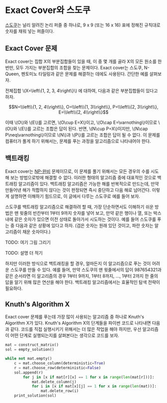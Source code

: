 
# Exact Cover와 스도쿠

[스도쿠](https://en.wikipedia.org/wiki/Sudoku)는 널리 알려진 논리 퍼즐 중 하나로, 9 x 9 (또는 16 x 16) 표에 정해진 규칙대로 숫자를 채워 넣는 퍼즐이다. 

## Exact Cover 문제

Exact cover는 집합 X의 부분집합들이 있을 때, 이 중 몇 개를 골라 X의 모든 원소를 한 번만, 모두 가지는 부분집합의 조합을 찾는 문제이다. Exact cover는 스도쿠, N-Queen, 펜토미노 타일링과 같은 문제를 해결하는 데에도 사용된다. 간단한 예를 살펴보자.

전체집합 \\(X=\\left\\{1, 2, 3, 4\\right\\}\\) 에 대하여, 다음과 같은 부분집합들이 있다고 하자.

$$N=\\left\\{1, 2, 4\\right\\}, O=\\left\\{1, 3\\right\\}, P=\\left\\{2, 3\\right\\}, E=\\left\\{2, 4\\right\\}$$

이때 \\(O\\)와 \\(E\\)를 고르면, \\(O\\cup E=X\\)이고, \\(O\\cap E=\\varnothing\\)이므로 \\(O\\)와 \\(E\\)를 고르는 조합은 답이 된다. 반면, \\(N\\cup P=X\\)이지만, \\(N\\cap P\\neq\\varnothing\\)이므로 \\(N\\)과 \\(P\\)를 고르는 조합은 답이 될 수 없다. 이 문제를 컴퓨터가 풀게 하기 위해서는, 문제를 푸는 과정을 알고리즘으로 나타내어야 한다.

## 백트래킹
Exact cover는 [NP-완비](https://en.wikipedia.org/wiki/Np-complete) 문제이므로, 이 문제를 풀기 위해서는 모든 경우의 수를 시도해 보는 방법으로밖에 해결할 수 없다. 이러한 형태의 알고리즘 중에 대표적인 것으로 백트래킹 알고리즘이 있다. 백트래킹 알고리즘은 가능한 해를 반복적으로 만드는데, 만약 만들어낸 해가 적합하지 않다는 것이 판정되면 즉시 중단하고 다음 해로 넘어간다. 이렇게 설명하면 이해하기 힘드므로, 이 글에서 다루는 스도쿠로 예를 들어 보자.

스도쿠를 백트래킹 알고리즘으로 해결하려 할 때, 가장 단순하면서도 이해하기 쉬운 방법은 맨 윗줄의 빈칸부터 1부터 9까지 숫자를 넣어 보고, 만약 같은 행이나 열, 또는 박스 내에 같은 숫자가 있으면 이전 상태로 돌아가서 시도하는 것이다. 예를 들어 스도쿠를 푸는 중 다음과 같은 상황에 있다고 하자. (검은 숫자는 원래 있던 것이고, 파란 숫자는 알고리즘이 채운 숫자이다.)

TODO: 여기 그림 그리기

TODO: 설명 더 적기

하지만 이러한 방식으로 백트래킹을 할 경우, 얼마든지 이 알고리즘으로 푸는 것이 어려운 스도쿠를 만들 수 있다. 예를 들어, 만약 스도쿠의 맨 윗줄에서의 답이 987654321과 같은 순서라면 이 알고리즘의 경우 1부터 9까지, 1부터 8까지, ..., 1부터 2까지 한 줄의 답을 알기 위해 많은 연산을 해야 한다. 백트래킹 알고리즘에서는 효율적인 탐색 전략이 필요하다.

## Knuth's Algorithm X
Exact cover 문제를 푸는데 가장 많이 사용되는 알고리즘 중 하나로 Knuth's Algorithm X가 있다. Knuth's Algorithm X의 단계들을 파이썬 코드로 나타내면 다음과 같다. 코드를 직접 실행시키기 위해서는 더 많은 작업을 해야 하지만, 우선 알고리즘이 어떤 단계로 실행되는지를 살펴본다는 생각으로 코드를 보자.
```python
mat = construct_matrix()
sol = empty_solution()

while not mat.empty()
    c = mat.choose_column(deterministic=True)
    r = mat.choose_row(deterministic=False)
    sol.append(r)
        for j in [x if mat[r][x] == 1 for x in range(len(mat[r]))]:
            mat.delete_column(j)
            for i in [x if mat[x][j] == 1 for x in range(len(mat))]:
                mat.delete_row(i)
    print_solution(sol)
```
<!--stackedit_data:
eyJoaXN0b3J5IjpbLTM2MjEwMzEwNiwtODgzNTYwMzY3LDI0Mj
MxNjc1NiwtOTk3NDQ0MDEyLC05Njk0MTQ4NjAsLTk5NzQ0NDAx
MiwtMzU4MjAyMzY5LDE0NzcwMDY0NzddfQ==
-->